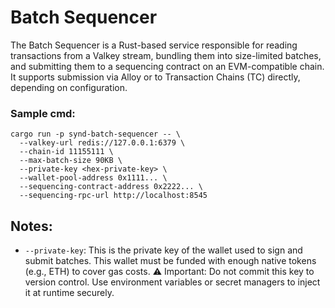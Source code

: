 # Batch Sequencer

The Batch Sequencer is a Rust-based service responsible for reading transactions from a Valkey stream, bundling them into size-limited batches, and submitting them to a sequencing contract on an EVM-compatible chain. It supports submission via Alloy or to Transaction Chains (TC) directly, depending on configuration.

### Sample cmd:

```
cargo run -p synd-batch-sequencer -- \
  --valkey-url redis://127.0.0.1:6379 \
  --chain-id 11155111 \
  --max-batch-size 90KB \
  --private-key <hex-private-key> \
  --wallet-pool-address 0x1111... \
  --sequencing-contract-address 0x2222... \
  --sequencing-rpc-url http://localhost:8545
```

## Notes:

- `--private-key`: This is the private key of the wallet used to sign and submit batches. This wallet must be funded with enough native tokens (e.g., ETH) to cover gas costs.
  ⚠️ Important: Do not commit this key to version control. Use environment variables or secret managers to inject it at runtime securely.
